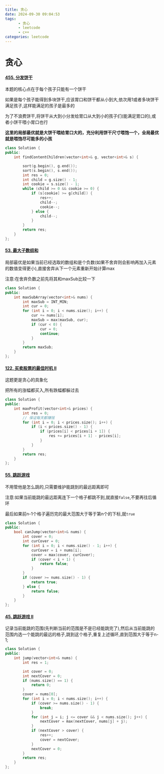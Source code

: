 ```yaml
---
title: 贪心
date: 2024-09-30 09:04:53
tags:
	  - 贪心
	  - leetcode
	  - c++
categories: leetcode
---
```


# 贪心

#### [455. 分发饼干](https://leetcode.cn/problems/assign-cookies/)

本题的核心点在于每个孩子只能有一个饼干

如果是每个孩子能得到多块饼干,应该胃口和饼干都从小到大,依次用1或者多块饼干满足孩子,这样能满足的孩子是最多的

为了不浪费饼干,将饼干从大到小分发给胃口从大到小的孩子们(能满足胃口的),或者小饼干喂小胃口也行

**这里的局部最优就是大饼干喂给胃口大的，充分利用饼干尺寸喂饱一个，全局最优就是喂饱尽可能多的小孩**

```cpp
class Solution {
public:
    int findContentChildren(vector<int>& g, vector<int>& s) {

        sort(g.begin(), g.end());
        sort(s.begin(), s.end());
        int res = 0;
        int child = g.size() - 1;
        int cookie = s.size() - 1;
        while (child >= 0 && cookie >= 0) {
            if (s[cookie] >= g[child]) {
                res++;
                child--;
                cookie--;
            } else {
                child--;
            }
        }
        return res;
    }
};
```



#### [53. 最大子数组和](https://leetcode.cn/problems/maximum-subarray/)

局部最优是如果当前已经选取的数组和是个负数(如果不舍弃则会影响再加入元素的数值变得更小),直接舍弃从下一个元素重新开始计算max

注意:在舍弃负数之前先将其和maxSub比较一下

```cpp
class Solution {
public:
    int maxSubArray(vector<int>& nums) {
        int maxSub = INT_MIN;
        int cur = 0;
        for (int i = 0; i < nums.size(); i++) {
            cur += nums[i];
            maxSub = max(maxSub, cur);
            if (cur < 0) {
                cur = 0;
                continue;
            }
        }
        return maxSub;
    }
};
```



#### [122. 买卖股票的最佳时机 II](https://leetcode.cn/problems/best-time-to-buy-and-sell-stock-ii/)

这题更是贪心的具象化

把所有的涨幅都买入,所有跌幅都躲过去

```cpp
class Solution {
public:
    int maxProfit(vector<int>& prices) {
        int res = 0;
        // 保证每天都赚钱
        for (int i = 0; i < prices.size(); i++) {
            if (i < prices.size() - 1) {
                if (prices[i] < prices[i + 1]) {
                    res += prices[i + 1] - prices[i];
                }
            }
        }
        return res;
    }
};
```



#### [55. 跳跃游戏](https://leetcode.cn/problems/jump-game/)

不用管他是怎么跳的,只需要维护能跳到的最远距离即可

注意:如果当前能跳的最远距离连下一个格子都跳不到,就直接`false`,不要再往后循环

最后如果前n-1个格子遍历完的最大范围大于等于第n个的下标,就`true`

```cpp
class Solution {
public:
    bool canJump(vector<int>& nums) {
        int cover = 0;
        int curCover = 0;
        for (int i = 0; i < nums.size() - 1; i++) {
            curCover = i + nums[i];
            cover = max(cover, curCover);
            if (cover < i + 1) {
                return false;
            }
        }
        if (cover >= nums.size() - 1) {
            return true;
        } else {
            return false;
        }
    }
};
```





#### [45. 跳跃游戏 II](https://leetcode.cn/problems/jump-game-ii/)

记录当前能跳的范围(先判断当前的范围是不是已经能跳完了),然后从当前能跳的范围内选一个能跳的最远的格子,跳到这个格子,重复上述循环,直到范围大于等于n-1;

```cpp
class Solution {
public:
    int jump(vector<int>& nums) {
        int res = 1;

        int cover = 0;
        int nextCover = 0;
        if (nums.size() == 1) {
            return 0;
        }
        cover = nums[0];
        for (int i = 0; i < nums.size(); i++) {
            if (cover >= nums.size() - 1) {
                break;
            }
            for (int j = i; j <= cover && j < nums.size(); j++) {
                nextCover = max(nextCover, nums[j] + j);
            }
            if (nextCover > cover) {
                res++;
                cover = nextCover;
            }
            nextCover = 0;
        }
        return res;
    }
};
```

